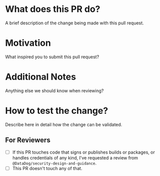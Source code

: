 # What does this PR do?

A brief description of the change being made with this pull request.

# Motivation

What inspired you to submit this pull request?

# Additional Notes

Anything else we should know when reviewing?

# How to test the change?

Describe here in detail how the change can be validated.

## For Reviewers
- [ ] If this PR touches code that signs or publishes builds or packages, or handles credentials of any kind, I've requested a review from `@DataDog/security-design-and-guidance`.
- [ ] This PR doesn't touch any of that.
